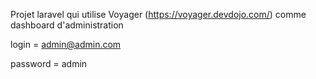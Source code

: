 Projet laravel qui utilise Voyager (https://voyager.devdojo.com/) comme dashboard d'administration

login = admin@admin.com 

password = admin
